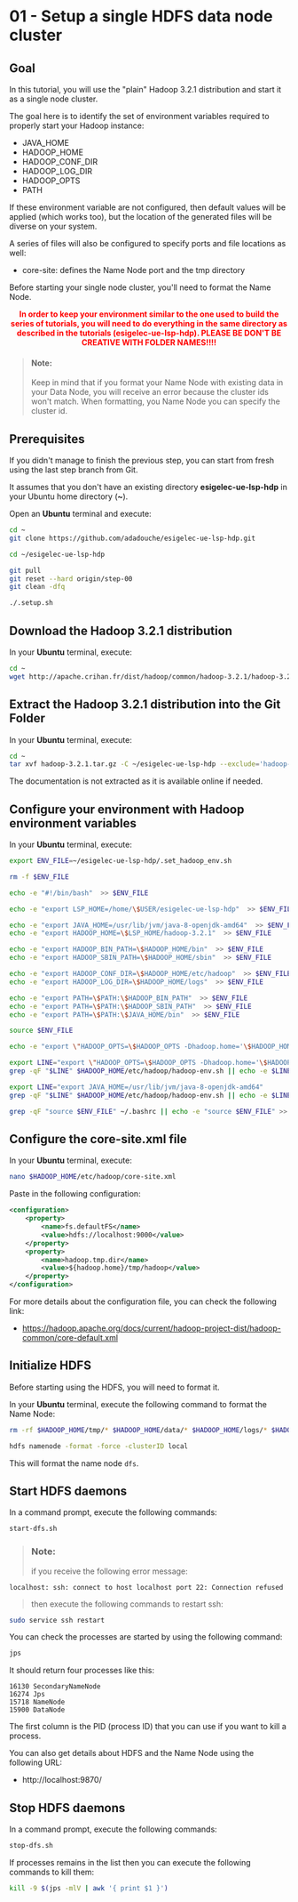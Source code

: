 # 01 - Setup a single HDFS data node cluster

## Goal

In this tutorial, you will use the "plain" Hadoop 3.2.1 distribution and start it as a single node cluster.

The goal here is to identify the set of environment variables required to properly start your Hadoop instance:
 - JAVA_HOME
 - HADOOP_HOME
 - HADOOP_CONF_DIR
 - HADOOP_LOG_DIR
 - HADOOP_OPTS
 - PATH

If these environment variable are not configured, then default values will be applied (which works too), but the location of the generated files will be diverse on your system.

A series of files will also be configured to specify ports and file locations as well:
 - core-site: defines the Name Node port and the tmp directory

Before starting your single node cluster, you'll need to format the Name Node.

**<p style="text-align: center;"> <span style="color: red">In order to keep your environment similar to the one used to build the series of tutorials, you will need to do everything in the same directory as described in the tutorials (esigelec-ue-lsp-hdp).
PLEASE BE DON'T BE CREATIVE WITH FOLDER NAMES!!!!</span></p>**

> #### **Note:**
>Keep in mind that if you format your Name Node with existing data in your Data Node, you will receive an error because the cluster ids won't match.
>When formatting, you Name Node you can specify the cluster id.

## Prerequisites

If you didn't manage to finish the previous step, you can start from fresh using the last step branch from Git.

It assumes that you don't have an existing directory **esigelec-ue-lsp-hdp** in your Ubuntu home directory (**~**).

Open an **Ubuntu** terminal and execute:

```sh
cd ~
git clone https://github.com/adadouche/esigelec-ue-lsp-hdp.git

cd ~/esigelec-ue-lsp-hdp

git pull
git reset --hard origin/step-00
git clean -dfq

./.setup.sh
```

## Download the Hadoop 3.2.1 distribution

In your **Ubuntu** terminal, execute:

```sh
cd ~
wget http://apache.crihan.fr/dist/hadoop/common/hadoop-3.2.1/hadoop-3.2.1.tar.gz
```

## Extract the Hadoop 3.2.1 distribution into the Git Folder

In your **Ubuntu** terminal, execute:

```sh
cd ~
tar xvf hadoop-3.2.1.tar.gz -C ~/esigelec-ue-lsp-hdp --exclude='hadoop-3.2.1/share/doc'
```

The documentation is not extracted as it is available online if needed.

## Configure your environment with Hadoop environment variables

In your **Ubuntu** terminal, execute:

```sh
export ENV_FILE=~/esigelec-ue-lsp-hdp/.set_hadoop_env.sh

rm -f $ENV_FILE

echo -e "#!/bin/bash"  >> $ENV_FILE

echo -e "export LSP_HOME=/home/\$USER/esigelec-ue-lsp-hdp"  >> $ENV_FILE

echo -e "export JAVA_HOME=/usr/lib/jvm/java-8-openjdk-amd64"  >> $ENV_FILE
echo -e "export HADOOP_HOME=\$LSP_HOME/hadoop-3.2.1"  >> $ENV_FILE

echo -e "export HADOOP_BIN_PATH=\$HADOOP_HOME/bin"  >> $ENV_FILE
echo -e "export HADOOP_SBIN_PATH=\$HADOOP_HOME/sbin"  >> $ENV_FILE

echo -e "export HADOOP_CONF_DIR=\$HADOOP_HOME/etc/hadoop"  >> $ENV_FILE
echo -e "export HADOOP_LOG_DIR=\$HADOOP_HOME/logs"  >> $ENV_FILE

echo -e "export PATH=\$PATH:\$HADOOP_BIN_PATH"  >> $ENV_FILE
echo -e "export PATH=\$PATH:\$HADOOP_SBIN_PATH"  >> $ENV_FILE
echo -e "export PATH=\$PATH:\$JAVA_HOME/bin"  >> $ENV_FILE

source $ENV_FILE

echo -e "export \"HADOOP_OPTS=\$HADOOP_OPTS -Dhadoop.home='\$HADOOP_HOME'\""  >> $ENV_FILE

export LINE="export \"HADOOP_OPTS=\$HADOOP_OPTS -Dhadoop.home='\$HADOOP_HOME'\""
grep -qF "$LINE" $HADOOP_HOME/etc/hadoop/hadoop-env.sh || echo -e $LINE >> $HADOOP_HOME/etc/hadoop/hadoop-env.sh

export LINE="export JAVA_HOME=/usr/lib/jvm/java-8-openjdk-amd64"
grep -qF "$LINE" $HADOOP_HOME/etc/hadoop/hadoop-env.sh || echo -e $LINE >> $HADOOP_HOME/etc/hadoop/hadoop-env.sh

grep -qF "source $ENV_FILE" ~/.bashrc || echo -e "source $ENV_FILE" >> ~/.bashrc

```

## Configure the core-site.xml file

In your **Ubuntu** terminal, execute:

```sh
nano $HADOOP_HOME/etc/hadoop/core-site.xml
```

Paste in the following configuration:

```xml
<configuration>
    <property>
        <name>fs.defaultFS</name>
        <value>hdfs://localhost:9000</value>
    </property>
    <property>
        <name>hadoop.tmp.dir</name>
        <value>${hadoop.home}/tmp/hadoop</value>
    </property>
</configuration>
```

For more details about the configuration file, you can check the following link:

 - https://hadoop.apache.org/docs/current/hadoop-project-dist/hadoop-common/core-default.xml

## Initialize HDFS

Before starting using the HDFS, you will need to format it.

In your **Ubuntu** terminal, execute the following command to format the Name Node:

```sh
rm -rf $HADOOP_HOME/tmp/* $HADOOP_HOME/data/* $HADOOP_HOME/logs/* $HADOOP_HOME/pid/*

hdfs namenode -format -force -clusterID local
```

This will format the name node `dfs`.

## Start HDFS daemons

In a command prompt, execute the following commands:

```sh
start-dfs.sh
```

> ### **Note:**
> if you receive the following error message:
```
localhost: ssh: connect to host localhost port 22: Connection refused
```
> then execute the following commands to restart ssh:
```sh
sudo service ssh restart
```

You can check the processes are started by using the following command:

```sh
jps
```

It should return four processes like this:

```
16130 SecondaryNameNode
16274 Jps
15718 NameNode
15900 DataNode
```

The first column is the PID (process ID) that you can use if you want to kill a process.

You can also get details about HDFS and the Name Node using the following URL:

 - http://localhost:9870/

## Stop HDFS daemons

In a command prompt, execute the following commands:

```sh
stop-dfs.sh
```

If processes remains in the list then you can execute the following commands to kill them:

```sh
kill -9 $(jps -mlV | awk '{ print $1 }')
```

